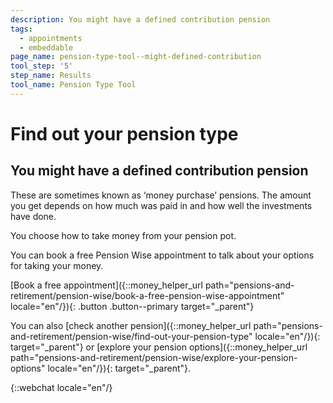 ```yaml
---
description: You might have a defined contribution pension
tags:
  - appointments
  - embeddable
page_name: pension-type-tool--might-defined-contribution
tool_step: '5'
step_name: Results
tool_name: Pension Type Tool
---
```


# Find out your pension type

## You might have a defined contribution pension

These are sometimes known as ‘money purchase’ pensions. The amount you get depends on how much was paid in and how well the investments have done.

You choose how to take money from your pension pot.

You can book a free Pension Wise appointment to talk about your options for taking your money.

[Book a free appointment]({::money_helper_url path="pensions-and-retirement/pension-wise/book-a-free-pension-wise-appointment" locale="en"/}){: .button .button--primary target="_parent"}

You can also [check another pension]({::money_helper_url path="pensions-and-retirement/pension-wise/find-out-your-pension-type" locale="en"/}){: target="_parent"} or [explore your pension options]({::money_helper_url path="pensions-and-retirement/pension-wise/explore-your-pension-options" locale="en"/}){: target="_parent"}.

{::webchat locale="en"/}
